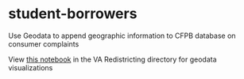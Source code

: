 # student-borrowers
Use Geodata to append geographic information to CFPB database on consumer complaints

View [this notebook](https://github.com/toltman/student-borrowers/blob/master/VA%20Redistricting/VA%20Redistricting.ipynb) in the VA Redistricting directory for geodata visualizations
